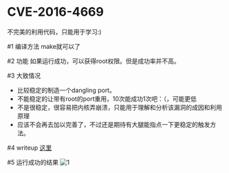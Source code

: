 # CVE-2016-4669
不完美的利用代码，只能用于学习:)

#1 编译方法
make就可以了

#2 功能
如果运行成功，可以获得root权限。但是成功率并不高。

#3 大致情况
- 比较稳定的制造一个dangling port。
- 不能稳定的让带有root的port重用，10次能成功1次吧：（，可能更低
- 不是很稳定，很容易把内核弄崩溃，只能用于理解和分析该漏洞的成因和利用原理
- 应该不会再去加以完善了，不过还是期待有大腿能指点一下更稳定的触发方法。

#4 writeup
[这里](http://turingh.github.io/2017/01/15/CVE-2016-7644-%E4%B8%89%E8%B0%88Mach-IPC/)

#5 运行成功的结果
![1](https://raw.githubusercontent.com/turingH/CVE-2016-4669/master/EFA15327-ED77-4B03-A898-29CB767A72B5.png)

